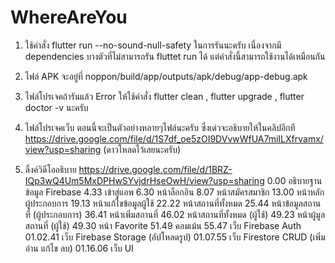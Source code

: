 # WhereAreYou

1. ใช้คำสั่ง flutter run --no-sound-null-safety ในการรันนะครับ เนื่องจากมี dependencies บางตัวที่ไม่สามารถรัน fluttet run ได้ แต่คำสั่งนี้สามารถใช้งานได้เหมือนกัน

2. ไฟล์ APK จะอยู่ที่ noppon/build/app/outputs/apk/debug/app-debug.apk 

3. ไฟล์โปรเจคถ้ารันแล้ว Error ให้ใช้คำสั่ง flutter clean , flutter upgrade , flutter doctor -v นะครับ

4. ไฟล์โปรเจคเว็บ ตอนนี้จะเป็นตัวอย่างหลายๆไฟล์นะครับ ซึ่งเด่วจะอธิบายให้ในคลิปอีกที
https://drive.google.com/file/d/1S7df_oe5zOI9DVvwWfUA7miILXfrvamx/view?usp=sharing (ดาวโหลดไว้เลยนะครับ)

5. ลิ้งค์วิดีโออธิบาย https://drive.google.com/file/d/1BRZ-IQp3wQ4Um5MxDPHwSYvjdrHseOwH/view?usp=sharing
    0.00 อธิบายฐานข้อมูล Firebase
    4.33 เข้าสู่แอพ
    6.30 หน้าล็อกอิน
    8.07 หน้าสมัครสมาชิก
    13.00 หน้าหลักผู้ประกอบการ
    19.13 หน้าแก้ไขข้อมูลผู้ใช้
    22.22 หน้าสถานที่ทั้งหมด
    25.44 หน้าข้อมูลสถานที่ (ผู้ประกอบการ)
    36.41 หน้าเพิ่มสถานที่
    46.02 หน้าสถานที่ทั้งหมด (ผู้ใช้)
    49.23 หน้าผู้มูลสถานที่ (ผู้ใช้)
    49.30 หน้า Favorite
    51.49 คอมเม้น
    55.47 เว็บ Firebase Auth
    01.02.41 เว็บ Firebase Storage (อัปโหลดรูป)
    01.07.55 เว็บ Firestore CRUD (เพิ่ม อ่าน แก้ไข ลบ)
    01.16.06 เว็บ UI
